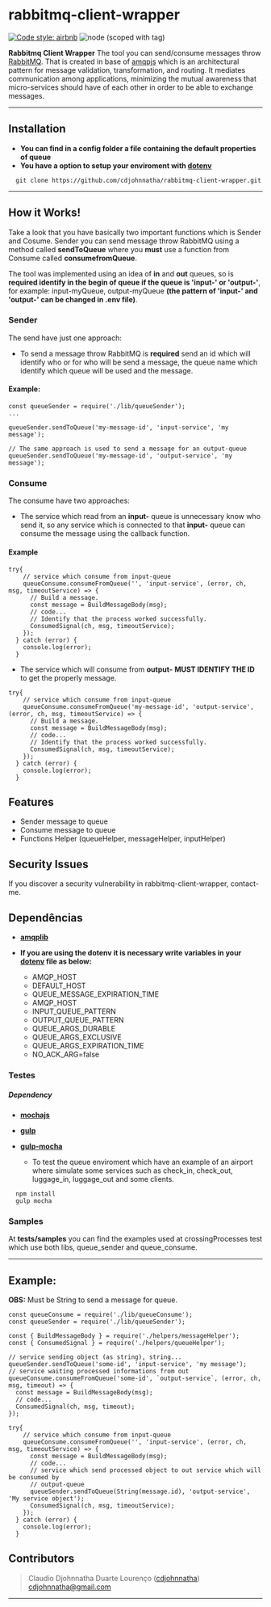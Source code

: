 # rabbitmq-client-wrapper

[![Code style: airbnb](https://img.shields.io/badge/code%20style-airbnb-blue.svg?style=flat-square)](https://github.com/airbnb/javascript)
![node (scoped with tag)](https://img.shields.io/node/v/@stdlib/stdlib/latest.svg)



 **Rabbitmq Client Wrapper**
 The tool you can send/consume messages throw [RabbitMQ](https://www.rabbitmq.com/tutorials/tutorial-one-javascript.html). That is created in base of [amqpjs](https://www.npmjs.com/package/amqpjs) which is an architectural pattern for message validation, transformation, and routing. It mediates communication among applications, minimizing the mutual awareness that micro-services should have of each other in order to be able to exchange messages.
 


---
## Installation
* **You can find in a config folder a file containing the default properties of queue**
* **You have a option to setup your enviroment with [dotenv](https://github.com/motdotla/dotenv)**

```
  git clone https://github.com/cdjohnnatha/rabbitmq-client-wrapper.git
```
---

## How it Works!
Take a look that you have basically two important functions which is Sender and Cosume. Sender you can send message throw RabbitMQ using a method called **sendToQueue** where you **must** use a function from Consume called **consumefromQueue**. 

The tool was implemented using an idea of **in** and **out** queues, so is **required identify in the begin of queue if the queue is 'input-' or 'output-'**, for example: input-myQueue, output-myQueue **(the pattern of 'input-' and 'output-' can be changed in .env file)**. 

### Sender
The send have just one approach:
* To send a message throw RabbitMQ is **required** send an id which will identify who or for who will be send a message, the queue name which identify which queue will be used and the message.

#### Example:

```
const queueSender = require('./lib/queueSender');
...

queueSender.sendToQueue('my-message-id', 'input-service', 'my message');

// The same approach is used to send a message for an output-queue
queueSender.sendToQueue('my-message-id', 'output-service', 'my message');
```

### Consume
The consume have two approaches:
* The service which read from an **input-** queue is unnecessary know who send it, so any service which is connected to that **input-** queue can consume the message using the callback function.

#### Example
```
try{
    // service which consume from input-queue
    queueConsume.consumeFromQueue('', 'input-service', (error, ch, msg, timeoutService) => {
      // Build a message.
      const message = BuildMessageBody(msg);
      // code...
      // Identify that the process worked successfully.
      ConsumedSignal(ch, msg, timeoutService);
    });
  } catch (error) {
    console.log(error);
  }
```

* The service which will consume from **output-** **MUST IDENTIFY THE ID** to get the properly message. 
```
try{
    // service which consume from input-queue
    queueConsume.consumeFromQueue('my-message-id', 'output-service', (error, ch, msg, timeoutService) => {
      // Build a message.
      const message = BuildMessageBody(msg);
      // code...
      // Identify that the process worked successfully.
      ConsumedSignal(ch, msg, timeoutService);
    });
  } catch (error) {
    console.log(error);
  }
```

## Features

* Sender message to queue
* Consume message to queue
* Functions Helper (queueHelper, messageHelper, inputHelper)

## Security Issues
If you discover a security vulnerability in rabbitmq-client-wrapper, contact-me. 

## Dependências

* **[amqplib](https://www.npmjs.com/package/amqplib)**
* **If you are using the dotenv it is necessary write variables in your [dotenv](https://github.com/motdotla/dotenv) file as below:**

    * AMQP_HOST
    * DEFAULT_HOST
    * QUEUE_MESSAGE_EXPIRATION_TIME
    * AMQP_HOST
    * INPUT_QUEUE_PATTERN
    * OUTPUT_QUEUE_PATTERN
    * QUEUE_ARGS_DURABLE
    * QUEUE_ARGS_EXCLUSIVE
    * QUEUE_ARGS_EXPIRATION_TIME
    * NO_ACK_ARG=false
### Testes

#####  Dependency

* **[mochajs](https://mochajs.org/)**
* **[gulp](https://mochajs.org/)**
* **[gulp-mocha](https://mochajs.org/)**

  * To test the queue enviroment which have an example of an airport where simulate
  some services such as check_in, check_out, luggage_in, luggage_out and some clients.

```
  npm install
  gulp mocha
```

### Samples

At **tests/samples** you can find the examples used at crossingProcesses test
which use both libs, queue_sender and queue_consume.

---

## Example:
**OBS:** Must be String to send a message for queue.

```
const queueConsume = require('./lib/queueConsume');
const queueSender = require('./lib/queueSender');

const { BuildMessageBody } = require('./helpers/messageHelper');
const { ConsumedSignal } = require('./helpers/queueHelper');

// service sending object (as string), string...
queueSender.sendToQueue('some-id', 'input-service', 'my message');
// service waiting processed informations from out 
queueConsume.consumeFromQueue('some-id', `output-service`, (error, ch, msg, timeout) => {
  const message = BuildMessageBody(msg);
  // code...
  ConsumedSignal(ch, msg, timeout);
});

try{
    // service which consume from input-queue
    queueConsume.consumeFromQueue('', 'input-service', (error, ch, msg, timeoutService) => {
      const message = BuildMessageBody(msg);
      // code...
      // service which send processed object to out service which will be consumed by 
      // output-queue
      queueSender.sendToQueue(String(message.id), 'output-service', 'My service object');
      ConsumedSignal(ch, msg, timeoutService);
    });
  } catch (error) {
    console.log(error);
  }

```


## Contributors

> Claudio Djohnnatha Duarte Lourenço ([cdjohnnatha](https://github.com/cdjohnnatha)) cdjohnnatha@gmail.com

---
